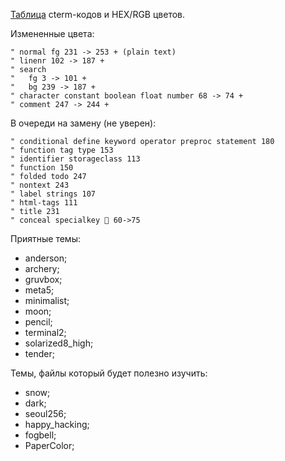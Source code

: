 [Таблица](https://vim.fandom.com/wiki/Xterm256_color_names_for_console_Vim) cterm-кодов и HEX/RGB цветов.

Измененные цвета:
```
" normal fg 231 -> 253 + (plain text)
" linenr 102 -> 187 +
" search 
"   fg 3 -> 101 +
"   bg 239 -> 187 +
" character constant boolean float number 68 -> 74 +
" comment 247 -> 244 +
```
В очереди на замену (не уверен):
```
" conditional define keyword operator preproc statement 180
" function tag type 153
" identifier storageclass 113
" function 150
" folded todo 247
" nontext 243
" label strings 107
" html-tags 111
" title 231
" conceal specialkey  60->75
```

Приятные темы:
- anderson;
- archery;
- gruvbox;
- meta5;
- minimalist;
- moon;
- pencil;
- terminal2;
- solarized8_high;
- tender;

Темы, файлы который будет полезно изучить:
- snow;
- dark;
- seoul256;
- happy_hacking;
- fogbell;
- PaperColor;
